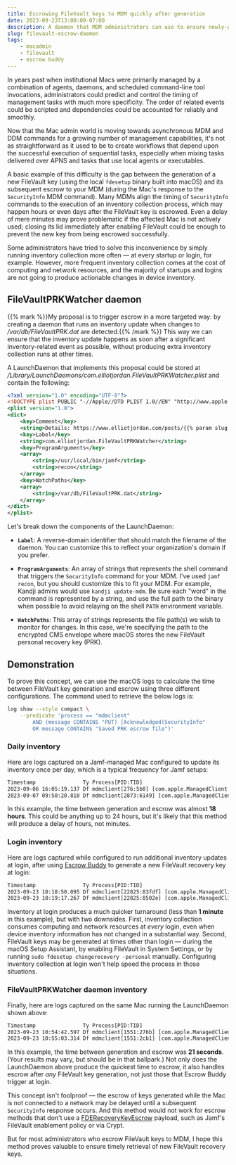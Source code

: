 ```yaml
---
title: Escrowing FileVault keys to MDM quickly after generation
date: 2023-09-23T13:00:00-07:00
description: A daemon that MDM administrators can use to ensure newly-generated FileVault recovery keys are escrowed to MDM as soon after generation as possible.
slug: filevault-escrow-daemon
tags:
    - macadmin
    - filevault
    - escrow buddy
---
```


In years past when institutional Macs were primarily managed by a combination of agents, daemons, and scheduled command-line tool invocations, administrators could predict and control the timing of management tasks with much more specificity. The order of related events could be scripted and dependencies could be accounted for reliably and smoothly.

Now that the Mac admin world is moving towards asynchronous MDM and DDM commands for a growing number of management capabilities, it's not as straightforward as it used to be to create workflows that depend upon the successful execution of sequential tasks, especially when mixing tasks delivered over APNS and tasks that use local agents or executables.

A basic example of this difficulty is the gap between the generation of a new FileVault key (using the local `fdesetup` binary built into macOS) and its subsequent escrow to your MDM (during the Mac's response to the `SecurityInfo` MDM command). Many MDMs align the timing of `SecurityInfo` commands to the execution of an inventory collection process, which may happen hours or even days after the FileVault key is escrowed. Even a delay of mere minutes may prove problematic if the affected Mac is not actively used; closing its lid immediately after enabling FileVault could be enough to prevent the new key from being escrowed successfully.

Some administrators have tried to solve this inconvenience by simply running inventory collection more often — at every startup or login, for example. However, more frequent inventory collection comes at the cost of computing and network resources, and the majority of startups and logins are not going to produce actionable changes in device inventory.

## FileVaultPRKWatcher daemon

{{% mark %}}My proposal is to trigger escrow in a more targeted way: by creating a daemon that runs an inventory update when changes to _/var/db/FileVaultPRK.dat_ are detected.{{% /mark %}} This way we can ensure that the inventory update happens as soon after a significant inventory-related event as possible, without producing extra inventory collection runs at other times.

A LaunchDaemon that implements this proposal could be stored at _/Library/LaunchDaemons/com.elliotjordan.FileVaultPRKWatcher.plist_ and contain the following:

```xml
<?xml version="1.0" encoding="UTF-8"?>
<!DOCTYPE plist PUBLIC "-//Apple//DTD PLIST 1.0//EN" "http://www.apple.com/DTDs/PropertyList-1.0.dtd">
<plist version="1.0">
<dict>
    <key>Comment</key>
    <string>Details: https://www.elliotjordan.com/posts/{{% param slug %}}/</string>
    <key>Label</key>
    <string>com.elliotjordan.FileVaultPRKWatcher</string>
    <key>ProgramArguments</key>
    <array>
        <string>/usr/local/bin/jamf</string>
        <string>recon</string>
    </array>
    <key>WatchPaths</key>
    <array>
        <string>/var/db/FileVaultPRK.dat</string>
    </array>
</dict>
</plist>
```

Let's break down the components of the LaunchDaemon:

- **`Label`**: A reverse-domain identifier that should match the filename of the daemon. You can customize this to reflect your organization's domain if you prefer.

- **`ProgramArguments`**: An array of strings that represents the shell command that triggers the `SecurityInfo` command for your MDM. I've used `jamf recon`, but you should customize this to fit your MDM. For example, Kandji admins would use `kandji update-mdm`. Be sure each "word" in the command is represented by a string, and use the full path to the binary when possible to avoid relaying on the shell `PATH` environment variable.

- **`WatchPaths`**: This array of strings represents the file path(s) we wish to monitor for changes. In this case, we're specifying the path to the encrypted CMS envelope where macOS stores the new FileVault personal recovery key (PRK).

## Demonstration

To prove this concept, we can use the macOS logs to calculate the time between FileVault key generation and escrow using three different configurations. The command used to retrieve the below logs is:

```sh
log show --style compact \
    --predicate 'process == "mdmclient"
        AND (message CONTAINS "PUT) [Acknowledged(SecurityInfo"
        OR message CONTAINS "Saved PRK escrow file")'
```

### Daily inventory

Here are logs captured on a Jamf-managed Mac configured to update its inventory once per day, which is a typical frequency for Jamf setups:

```txt
Timestamp               Ty Process[PID:TID]
2023-09-06 16:05:19.137 Df mdmclient[276:5b0] [com.apple.ManagedClient:FVEscrow] [0:MDMDaemon:FVEscrow:<0x5b0>] Saved PRK escrow file: YES  Length: 460
2023-09-07 09:50:20.810 Df mdmclient[2873:6149] [com.apple.ManagedClient:HTTPUtil] [0:MDMDaemon:HTTPUtil:<0x6149>] >>>>> Sending HTTP request (PUT) [Acknowledged(SecurityInfo):beebd0b3-7d15-4e06-8894-ba59b7163992] >>>>>
```

In this example, the time between generation and escrow was almost **18 hours**. This could be anything up to 24 hours, but it's likely that this method will produce a delay of hours, not minutes.

### Login inventory

Here are logs captured while configured to run additional inventory updates at login, after using [Escrow Buddy](https://github.com/macadmins/escrow-buddy) to generate a new FileVault recovery key at login:

```txt
Timestamp               Ty Process[PID:TID]
2023-09-23 10:18:50.095 Df mdmclient[22825:83fdf] [com.apple.ManagedClient:FVEscrow] [0:MDMDaemon:FVEscrow:<0x83fdf>] Saved PRK escrow file: YES  Length: 460
2023-09-23 10:19:17.267 Df mdmclient[22825:8502e] [com.apple.ManagedClient:HTTPUtil] [0:MDMDaemon:HTTPUtil:<0x8502e>] >>>>> Sending HTTP request (PUT) [Acknowledged(SecurityInfo):2d7b0d7f-5fcc-4c3a-be58-80ab727cded2] >>>>>
```

Inventory at login produces a much quicker turnaround (less than **1 minute** in this example), but with two downsides. First, inventory collection consumes computing and network resources at *every* login, even when device inventory information has not changed in a substantial way. Second, FileVault keys may be generated at times other than login — during the macOS Setup Assistant, by enabling FileVault in System Settings, or by running `sudo fdesetup changerecovery -personal` manually. Configuring inventory collection at login won't help speed the process in those situations.

### FileVaultPRKWatcher daemon inventory

Finally, here are logs captured on the same Mac running the LaunchDaemon shown above:

```txt
Timestamp               Ty Process[PID:TID]
2023-09-23 10:54:42.597 Df mdmclient[1551:276b] [com.apple.ManagedClient:FVEscrow] [0:MDMDaemon:FVEscrow:<0x276b>] Saved PRK escrow file: YES  Length: 460
2023-09-23 10:55:03.314 Df mdmclient[1551:2cb1] [com.apple.ManagedClient:HTTPUtil] [0:MDMDaemon:HTTPUtil:<0x2cb1>] >>>>> Sending HTTP request (PUT) [Acknowledged(SecurityInfo):30c1cae4-972a-4293-a60b-7cdca34833fc] >>>>>
```

In this example, the time between generation and escrow was **21 seconds**. (Your results may vary, but should be in that ballpark.) Not only does the LaunchDaemon above produce the quickest time to escrow, it also handles escrow after _any_ FileVault key generation, not just those that Escrow Buddy trigger at login.

This concept isn't foolproof — the escrow of keys generated while the Mac is not connected to a network may be delayed until a subsequent `SecurityInfo` response occurs. And this method would not work for escrow methods that don't use a [FDERecoveryKeyEscrow](https://developer.apple.com/documentation/devicemanagement/fderecoverykeyescrow) payload, such as Jamf's FileVault enablement policy or via Crypt.

But for most administrators who escrow FileVault keys to MDM, I hope this method proves valuable to ensure timely retrieval of new FileVault recovery keys.
